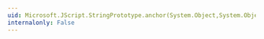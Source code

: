 ```yaml
---
uid: Microsoft.JScript.StringPrototype.anchor(System.Object,System.Object)
internalonly: False
---
```

